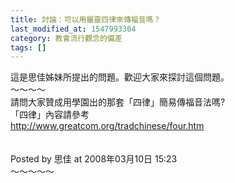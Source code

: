 ```yaml
---
title: 討論：可以用屬靈四律來傳福音嗎？
last_modified_at: 1547993304
category: 教會流行觀念的偏差
tags: []
---
```


這是思佳姊妹所提出的問題。歡迎大家來探討這個問題。<br><!--more-->～～～～<br>請問大家贊成用學園出的那套「四律」簡易傳福音法嗎?<br>「四律」內容請參考<br>http://www.greatcom.org/tradchinese/four.htm<br><br><br>Posted by 思佳 at 2008年03月10日 15:23 <br>～～～～～<br>
